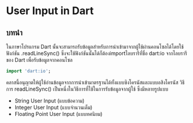 # User Input in Dart

## **บทนำ**
ในภาษาโปรแกรม Dart นั้นจะสามารถรับข้อมูลสำหรับการนำเข้ามาจากผู้ใช้ผ่านคอนโซลได้โดยใช้ฟังก์ชัน .readLineSync() ซึ่งจะใช้ฟังก์ชันนั้นได้ก็ต้องimportไลบรารีที่ชื่อ dart:io จากไลบรารีของ Dart เพื่อรับข้อมูลจากคอนโซล

 ```dart
 import 'dart:io';
```

คลาสนี้อนุญาตให้ผู้ใช้อ่านข้อมูลจากการนำเข้ามาตรฐานได้ทั้งแบบซิงโครนัสและแบบอสิงโครนัส วิธีการ readLineSync() เป็นหนึ่งในวิธีการที่ใช้ในการรับข้อมูลจากผู้ใช้ ซึ่งมีหลายรูปแบบ
 * String User Input (แบบข้อความ)
 * Integer User Input (แบบจำนวนเต็ม)
 * Floating Point User Input (แบบทศนิยม)

